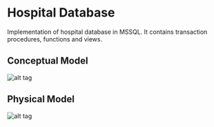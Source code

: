 # Hospital Database
Implementation of hospital database in MSSQL. It contains transaction procedures, functions and views.

## Conceptual Model

![alt tag](https://user-images.githubusercontent.com/101558898/160916219-0201536c-c447-4ec9-856e-7675587ada7a.png)

## Physical Model

![alt tag](https://user-images.githubusercontent.com/101558898/160916599-9d52e445-5831-4edb-a61b-a0577a909094.png)
